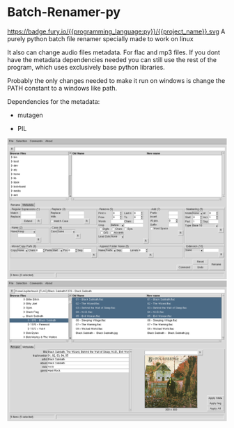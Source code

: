 # Batch-Renamer-py
https://badge.fury.io/{{programming_language:py}}/{{project_name}}.svg
A purely python batch file renamer specially made to work on linux

It also can change audio files metadata. For flac and mp3 files. If you dont have the metadata dependencies needed you can still use the rest of the program, which uses exclusively base python libraries.

Probably the only changes needed to make it run on windows is change the PATH constant to a windows like path.

Dependencies for the metadata:

  - mutagen
  
  - PIL

![Alt text](BatchRenamerpy-Rename_Screen.png?raw=true "Program Screenshot for the Rename Tab")
![Alt text](BatchRenamerpy-Metadata_Screen.png?raw=true "Program Screenshot for the Metadata Tab")
